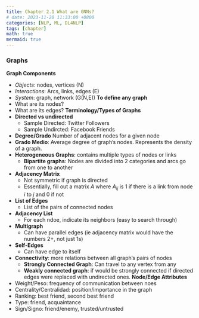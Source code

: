 ```yaml
---
title: Chapter 2.1 What are GNNs?
# date: 2023-11-20 11:33:00 +0800
categories: [NLP, ML, DL4NLP]
tags: [chapter]
math: true
mermaid: true
---
```



### Graphs

**Graph Components**
- *Objects*: nodes, vertices (N)
- *Interactions*: Arcs, links, edges (E)
- *System*: graph, network (G(N,E))
**To define any graph**
- What are its nodes?
- What are its edges?
**Terminology/Types of Graphs**
- **Directed vs undirected**
	- Sample Directed: Twitter Followers
	- Sample Undircted: Facebook Friends
- **Degree/Grado** Number of adjacent nodes for a given node
- **Grado Medio**: Average degree of graph’s nodes. Represents the density of a graph.
- **Heterogeneous Graphs**: contains multiple types of nodes or links
	- **Bipartite graphs**: Nodes are divided into 2 categories and arcs go from one to another
- **Adjacency Matrix**
	- Not symmetric if graph is directed
	- Essentially, fill out a matrix $A$ where $A_{ij}$ is 1 if there is a link from node $i$ to $j$ and 0 if not
- **List of Edges**
	- List of the pairs of  connected nodes 
- **Adjacency List**
	- For each ndoe, indicate its neighbors (easy to search through)
- **Multigraph**
	- Can have parallel edges (ie adjacency matrix would have the numbers 2+, not just 1s)
- **Self-Edges**
	- Can have edge to itself
- **Connectivity**: more relations between all graph’s pairs of nodes
	- **Strongly Connected Graph**: Can travel to any vertex from any
	- **Weakly connected graph**: if would be strongly connected if directed edges were replaced with undirected ones.
**Node/Edge Attributes**
- Weight/Peso: frequency of communication between noes
- Centrality/Centralidad: position/importance in the graph
- Ranking: best friend, second best friend
- Type: friend, acquaintance
- Sign/Signo: friend/enemy, trusted/untrusted
